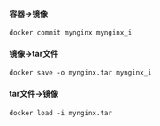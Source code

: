 #### 容器->镜像
```
docker commit mynginx mynginx_i
```
#### 镜像->tar文件
```
docker save -o mynginx.tar mynginx_i
```
#### tar文件->镜像
```
docker load -i mynginx.tar
```